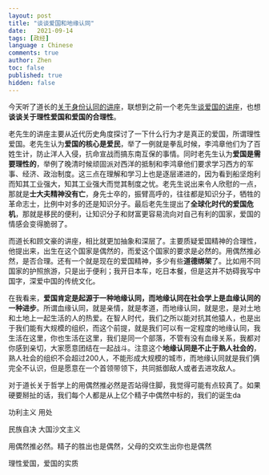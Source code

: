 ```yaml
---
layout: post
title: "谈谈爱国和地缘认同"
date:   2021-09-14
tags: [政经]
language : Chinese
comments: true
author: Zhen
toc: false
published: true
hidden: false
---
```

今天听了道长的[关于身份认同的讲座](https://youtu.be/zkiz2D6z_0Y)，联想到之前一个老先生[谈爱国的讲座](https://youtu.be/n8J0t7oKHTQ)，也想**谈谈关于理性爱国和爱国的合理性**。

老先生的讲座主要从近代历史角度探讨了一下什么行为才是真正的爱国，所谓理性爱国。老先生认为**爱国的核心是爱民**，举了一例就是拳乱时候，李鸿章他们为了百姓生计，防止洋人入侵，抗命宣战而搞东南互保的事情。同时老先生认为**爱国是需要理性的**，举例了晚清时候顽固派对西洋的抵制和李鸿章他们要求学习西方的军事、经济、政治制度。这三点在理解和学习上也是逐层递进的，因为看到船坚炮利而知其工业强大，知其工业强大而觉其制度之忧。老先生说出来令人欣慰的一点，那就是**士大夫精神没有亡**，身先士卒的，振臂高呼的，往往都是知识分子，牺牲的革命志士，比例中对多的还是知识分子。最后老先生提出了**全球化时代的爱国危机**，那就是移民的便利，让知识分子和财富更容易流向对自己有利的国家，爱国的情感会变得脆弱了。

而道长和顾文豪的讲座，相比就更加抽象和深层了。主要质疑爱国精神的合理性，他提出来，出生在这个国家是偶然的，而爱这个国家的要求是必然的。用偶然推必然，是否合理。还有一个就是现在的爱国精神，多少有些**道德绑架**了。比如用不同国家的护照旅游，只是出于便利；我开日本车，吃日本餐，但是这并不妨碍我写中国字，深爱中国的传统文化。

在我看来，**爱国肯定是起源于一种地缘认同，而地缘认同在社会学上是血缘认同的一种进步**。所谓血缘认同，就是亲情，就是孝道，而地缘认同，就是忠，是对土地和土地上一起生活的人的热爱。在智人时代，我们之所以能对抗其他猿人，也是出于我们能有大规模的组织，而这个前提，就是我们可以有一定程度的地缘认同，我生活在这里，你也生活在这里，我们是同一个部落，不管有没有血缘关系，我都对你感到亲切，大家愿意团结在一起战斗。注意这个**地缘认同是不止于熟人社会的**，熟人社会的组织不会超过200人，不能形成大规模的城市，而地缘认同就是我们俩完全不认识，但是愿意在一个首领带领下，共同抵御敌人或者去进攻敌人。

对于道长关于哲学上的用偶然推必然是否站得住脚，我觉得可能有点较真了。如果硬要掰扯的话，我们每个人都是从上亿个精子中偶然中标的，我们的诞生da

功利主义 用处


民族自决 大国沙文主义

用偶然推必然。精子的胜出也是偶然，父母的交欢生出你也是偶然
 
 理性爱国，爱国的实质
<!--stackedit_data:
eyJoaXN0b3J5IjpbLTczNTM3MDIzMiwtODUyNTY4ODg0LC05Nz
k3ODg4MDhdfQ==
-->